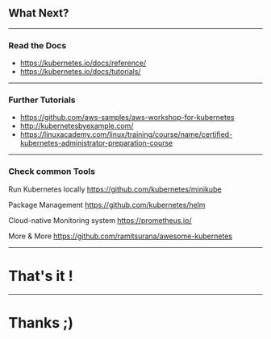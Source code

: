 ## What Next?

---

### Read the Docs

* https://kubernetes.io/docs/reference/
* https://kubernetes.io/docs/tutorials/

---

### Further Tutorials

* https://github.com/aws-samples/aws-workshop-for-kubernetes
* http://kubernetesbyexample.com/
* https://linuxacademy.com/linux/training/course/name/certified-kubernetes-administrator-preparation-course

---

### Check common Tools

Run Kubernetes locally
https://github.com/kubernetes/minikube

Package Management
https://github.com/kubernetes/helm

Cloud-native Monitoring system
https://prometheus.io/

More & More
https://github.com/ramitsurana/awesome-kubernetes

---

# That's it !

---

# Thanks ;)